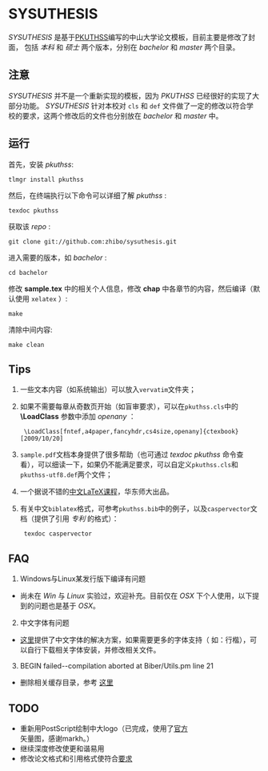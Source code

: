 SYSUTHESIS
==========
   
_SYSUTHESIS_ 是基于[PKUTHSS](http://www.ctan.org/pkg/pkuthss "about pkuthss")编写的中山大学论文模板，目前主要是修改了封面，
包括 _本科_ 和 _硕士_ 两个版本，分别在 _bachelor_ 和 _master_ 两个目录。

## 注意 ##

_SYSUTHESIS_ 并不是一个重新实现的模板，因为 _PKUTHSS_ 已经很好的实现了大部分功能。 _SYSUTHESIS_ 针对本校对 `cls` 和 `def` 
文件做了一定的修改以符合学校的要求，这两个修改后的文件也分别放在 _bachelor_ 和 _master_ 中。

## 运行 ##

首先，安装 _pkuthss_:

    tlmgr install pkuthss

然后，在终端执行以下命令可以详细了解 _pkuthss_ :

    texdoc pkuthss
    
获取该 _repo_ :

    git clone git://github.com:zhibo/sysuthesis.git
    
进入需要的版本，如 _bachelor_ :

    cd bachelor
    
修改 **sample.tex** 中的相关个人信息，修改 **chap** 中各章节的内容，然后编译（默认使用 `xelatex` ）:

    make
    
清除中间内容:
   
    make clean

## Tips ##
1. 一些文本内容（如系统输出）可以放入`vervatim`文件夹；
2. 如果不需要每章从奇数页开始（如盲审要求），可以在`pkuthss.cls`中的 **\LoadClass** 参数中添加 _openany_ ：

        \LoadClass[fntef,a4paper,fancyhdr,cs4size,openany]{ctexbook}[2009/10/20]

3. `sample.pdf`文档本身提供了很多帮助（也可通过 _texdoc pkuthss_ 命令查看），可以细读一下，如果仍不能满足要求，可以自定义`pkuthss.cls`和`pkuthss-utf8.def`两个文件；
4. 一个据说不错的[中文LaTeX课程](http://math.ecnu.edu.cn/~latex/ "LaTeX 科技排版")，华东师大出品。
5. 有关中文`biblatex`格式，可参考`pkuthss.bib`中的例子，以及`caspervector`文档（提供了引用 _专利_ 的格式）：
        
        texdoc caspervector


## FAQ ##
1. Windows与Linux某发行版下编译有问题
 * 尚未在 _Win_ 与 _Linux_ 实验过，欢迎补充。目前仅在 _OSX_ 下个人使用，以下提到的问题也是基于 _OSX_。
2. 中文字体有问题
 * [这里](http://kqwd.blog.163.com/blog/static/4122344820117725633776/)提供了中文字体的解决方案，如果需要更多的字体支持（
如：行楷），可以自行下载相关字体安装，并修改相关文件。
3. BEGIN failed--compilation aborted at Biber/Utils.pm line 21
 * 删除相关缓存目录，参考 [这里](http://www.van-porten.de/2012/01/what-to-do-if-biber-stops-working-on-macos-x/ 
"What to do if biber stops working on MacOS X")

## TODO ##
* 重新用PostScript绘制中大logo（已完成，使用了[官方](http://home3.sysu.edu.cn/sysuvi/index.html)矢量图，感谢markh。）
* 继续深度修改使更和谐易用
* 修改论文格式和引用格式使符合[要求](http://graduate.sysu.edu.cn/Item/1880.aspx)
